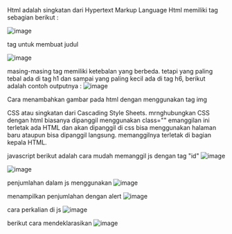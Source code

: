 Html adalah singkatan dari Hypertext Markup Language
Html memiliki tag sebagian berikut :

![image](https://github.com/AlissyaIklima/praktikum-web-1/assets/165629623/96f24e2f-f3bf-4364-a9f0-8a3d9a6a2a71)

tag untuk membuat judul

![image](https://github.com/AlissyaIklima/praktikum-web-1/assets/165629623/11a3522f-6401-491d-a816-15814f84b00d)

masing-masing tag memiliki ketebalan yang berbeda. tetapi yang paling tebal ada 
di tag h1 dan sampai yang paling kecil ada di tag h6, berikut adalah contoh outputnya :
![image](https://github.com/AlissyaIklima/praktikum-web-1/assets/165629623/459c6ec4-309d-48a3-b10c-07691c63c42f)


Cara menambahkan gambar pada html dengan menggunakan tag img


CSS atau singkatan dari Cascading Style Sheets. mrnghubungkan CSS dengan html biasanya dipanggil menggunakan class="" emanggilan ini terletak ada HTML dan akan dipanggil di css bisa menggunakan halaman baru ataupun bisa dipanggil langsung. memanggilnya terletak di bagian kepala HTML.

javascript
berikut adalah cara mudah memanggil js dengan tag "id"
![image](https://github.com/AlissyaIklima/praktikum-web-1/assets/165629623/fe891edb-438c-4712-87fc-d6de4f8f37b8)

![image](https://github.com/AlissyaIklima/praktikum-web-1/assets/165629623/384dc3a1-bdab-4923-a8ab-9d67c3cd447a)

penjumlahan dalam js menggunakan 
![image](https://github.com/AlissyaIklima/praktikum-web-1/assets/165629623/ca67442c-d9aa-47e6-8679-f30179d3e94f)

menampilkan penjumlahan dengan alert
![image](https://github.com/AlissyaIklima/praktikum-web-1/assets/165629623/84d69eeb-ad67-47e3-92c1-6741185d5bc9)

cara perkalian di js
![image](https://github.com/AlissyaIklima/praktikum-web-1/assets/165629623/f1036507-8b7d-417a-bed7-e863cd628964)

berikut cara mendeklarasikan
![image](https://github.com/AlissyaIklima/praktikum-web-1/assets/165629623/fb273481-0299-44e0-aa67-5f808c77d5c3)



